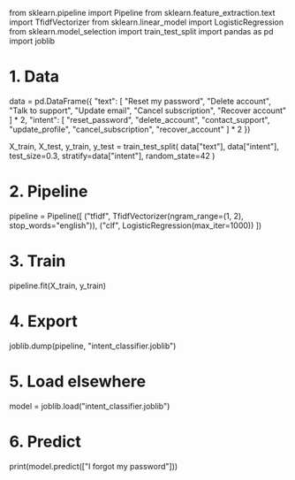 from sklearn.pipeline import Pipeline
from sklearn.feature_extraction.text import TfidfVectorizer
from sklearn.linear_model import LogisticRegression
from sklearn.model_selection import train_test_split
import pandas as pd
import joblib

# 1. Data
data = pd.DataFrame({
    "text": [
        "Reset my password", "Delete account", "Talk to support",
        "Update email", "Cancel subscription", "Recover account"
    ] * 2,
    "intent": [
        "reset_password", "delete_account", "contact_support",
        "update_profile", "cancel_subscription", "recover_account"
    ] * 2
})

X_train, X_test, y_train, y_test = train_test_split(
    data["text"], data["intent"], test_size=0.3, stratify=data["intent"], random_state=42
)

# 2. Pipeline
pipeline = Pipeline([
    ("tfidf", TfidfVectorizer(ngram_range=(1, 2), stop_words="english")),
    ("clf", LogisticRegression(max_iter=1000))
])

# 3. Train
pipeline.fit(X_train, y_train)

# 4. Export
joblib.dump(pipeline, "intent_classifier.joblib")

# 5. Load elsewhere
model = joblib.load("intent_classifier.joblib")

# 6. Predict
print(model.predict(["I forgot my password"]))
